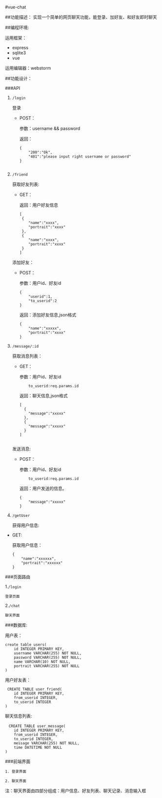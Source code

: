 #vue-chat

##功能描述：
	实现一个简单的网页聊天功能，能登录、加好友、和好友即时聊天
	
##编程环境:

运用框架：

* express
* sqlite3
* vue

运用编辑器：webstorm

##功能设计：

###API

1. `/login`
	
	登录

	*	POST：

		参数：username && password
	
		返回：
		
		```
	 	{
	 		"200":"Ok",
	 		"401":"please input right username or password"
	 	}
	
		```
	
2. `/friend`

	获取好友列表:
	
	*	GET：
	
		返回：用户好友信息

		```
		[
		 {
			"name":"xxxx",
			"portrait":"xxxx"
		 },
		 {
		 	"name":"xxxx",
			"portrait":"xxxx"
		 }
		]
		```
		
	添加好友：
	
	*	POST：
	
		参数：用户id、好友id
		
		```
		{
			"userid":1,
			"to_userid":2
		}
		```
	
		返回：添加好友信息,json格式
		
		```
		{
			"name":"xxxxx",
			"portrait":"xxxx"
		}
		```
	
3. `/message/:id`

	获取消息列表：
	
	* GET：
	
		参数：用户id、好友id
		
		```
			to_userid:req.params.id
		```
	
		返回：聊天信息,json格式
		
		```
		[
		  {
			"message":"xxxxx"
		  },
		  {
			"message":"xxxxx"
		  }
		]
		  
		```
		
	发送消息:
	
	*	POST：
	
		参数：用户id、好友id
		
		```
			to_userid:req.params.id
		```
		
		返回：用户发送的信息。
			
		```
		{
			"message":"xxxxx"
		}
		```
		
4. `/getUser`

   获得用户信息:

  *  GET:
	
     获取用户信息：
	
		```
		{
			"name":"xxxxxx",
			"portrait":"xxxxxx"
		}
		```

###页面路由

1.`/login`

	登录页面
	
2.`/chat`

	聊天界面

###数据库:

用户表：

```
create table users(
	id INTEGER PRIMARY KEY,
	username VARCHAR(255) NOT NULL,
	password VARCHAR(255) NOT NULL,
	name VARCHAR(10) NOT NULL,
	portrait VARCHAR(255) NOT NULL
)
```
用户好友表：

```
 CREATE TABLE user_friend(
	id INTEGER PRIMARY KEY,
	from_userid INTEGER,
	to_userid INTEGER
)
```

聊天信息列表:

```
　CREATE TABLE user_message(
    id INTEGER PRIMARY KEY,
    from_userid INTEGER,
    to_userid INTEGER,
    message VARCHAR(255) NOT NULL,
    time DATETIME NOT NULL
)
```

###前端界面

	1. 登录界面

	2. 聊天界面

	
注：聊天界面由四部分组成：用户信息、好友列表、聊天记录、消息输入框